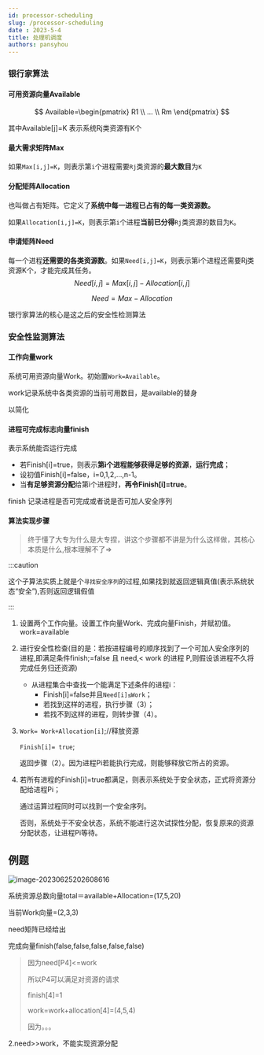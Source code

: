 ```yaml
---
id: processor-scheduling
slug: /processor-scheduling
date : 2023-5-4
title: 处理机调度
authors: pansyhou
---
```


### 银行家算法

#### 可用资源向量Available

$$
Available=\begin{pmatrix}  
  R1  \\  
  ... \\
 Rm
\end{pmatrix}
$$

其中Available[j]=K 表示系统Rj类资源有K个

#### 最大需求矩阵Max

如果`Max[i,j]=K`，则表示第`i`个进程需要`Rj`类资源的**最大数目**为`K`



#### 分配矩阵Allocation

也叫做占有矩阵。它定义了**系统中每一进程已占有的每一类资源数。**

如果`Allocation[i,j]=K`，则表示第`i`个进程**当前已分得**`Rj`类资源的数目为`K`。



#### 申请矩阵Need

每一个进程**还需要的各类资源数**。如果`Need[i,j]=K`，则表示第i个进程还需要Rj类资源K个，才能完成其任务。
$$
Need[i,j]=Max[i,j]-Allocation[i,j]
$$

$$
Need=Max-Allocation
$$

银行家算法的核心是这之后的安全性检测算法

### 安全性监测算法

#### 工作向量work

系统可用资源向量Work。初始置`Work=Available`。 

work记录系统中各类资源的当前可用数目，是available的替身

以简化

#### 进程可完成标志向量finish

表示系统能否运行完成

- 若Finish[i]=true，则表示**第i个进程能够获得足够的资源**，**运行完成**；
- 设初值Finish[i]=false，i=0,1,2,…,n-1。
- 当**有足够资源分配**给第i个进程时，**再令Finish[i]=true**。

finish 记录进程是否可完成或者说是否可加人安全序列



#### 算法实现步骤

> 终于懂了大专为什么是大专捏，讲这个步骤都不讲是为什么这样做，其核心本质是什么,根本理解不了=>



:::caution

这个子算法实质上就是个`寻找安全序列`的过程,如果找到就返回逻辑真值(表示系统状态“安全”),否则返回逻辑假值

:::



1. 设置两个工作向量。设置工作向量Work、完成向量Finish，并赋初值。work=available

2. 进行安全性检查(目的是：若按进程编号的顺序找到了一个可加人安全序列的进程,即满足条件finish;=false 且 need,< work 的进程 P,则假设该进程不久将完成任务归还资源)

   - 从进程集合中查找一个能满足下述条件的进程i：
     - Finish[i]=false并且`Need[i]≤Work`；
     - 若找到这样的进程，执行步骤（3）；
     - 若找不到这样的进程，则转步骤（4）。

3. `Work= Work+Allocation[i]`;//释放资源

   `Finish[i]= true`;

   返回步骤（2）。因为进程Pi若能执行完成，则能够释放它所占的资源。

4. 若所有进程的Finish[i]=true都满足，则表示系统处于安全状态，正式将资源分配给进程Pi；

   通过运算过程同时可以找到一个安全序列。 

   否则，系统处于不安全状态，系统不能进行这次试探性分配，恢复原来的资源分配状态，让进程Pi等待。     



## 例题

![image-20230625202608616](https://pic.imgdb.cn/item/649832611ddac507cc8b38c1)



系统资源总数向量total＝available+Allocation=(17,5,20)

当前Work向量=(2,3,3)

need矩阵已经给出

完成向量finish(false,false,false,false,false)

> 因为need[P4]<=work
>
> 所以P4可以满足对资源的请求
>
> finish[4]=1
>
> work=work+allocation[4]=(4,5,4)
>
> 因为。。。

2.need>>work，不能实现资源分配



